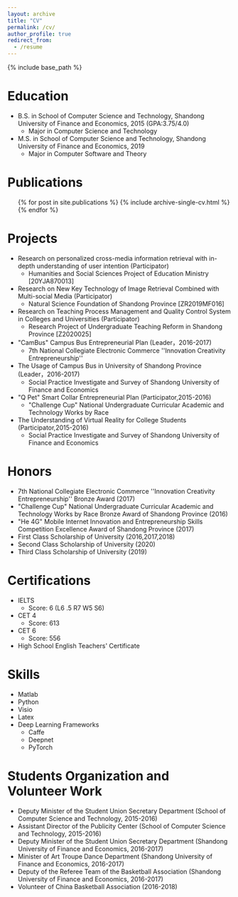 ```yaml
---
layout: archive
title: "CV"
permalink: /cv/
author_profile: true
redirect_from:
  - /resume
---
```


{% include base_path %}

Education
======
* B.S. in School of Computer Science and Technology, Shandong University of Finance and Economics, 2015 (GPA:3.75/4.0)
  * Major in Computer Science and Technology
* M.S. in School of Computer Science and Technology, Shandong University of Finance and Economics, 2019
  * Major in Computer Software and Theory

Publications
======
  <ul>{% for post in site.publications %}
    {% include archive-single-cv.html %}
  {% endfor %}</ul>

Projects
======
* Research on personalized cross-media information retrieval with in-depth understanding of user intention (Participator)
  * Humanities and Social Sciences Project of Education Ministry \[20YJA870013\]
* Research on New Key Technology of Image Retrieval Combined with Multi-social Media (Participator)
  * Natural Science Foundation of Shandong Province \[ZR2019MF016\]
* Research on Teaching Process Management and Quality Control System in Colleges and Universities (Participator)
  * Research Project of Undergraduate Teaching Reform in Shandong Province \[Z2020025\]
* "CamBus" Campus Bus Entrepreneurial Plan (Leader，2016-2017)
  * 7th National Collegiate Electronic Commerce ''Innovation Creativity Entrepreneurship''
* The Usage of Campus Bus in University of Shandong Province (Leader，2016-2017)
  * Social Practice Investigate and Survey of Shandong University of Finance and Economics
* "Q Pet" Smart Collar Entrepreneurial Plan (Participator,2015-2016)
  * "Challenge Cup" National Undergraduate Curricular Academic and Technology Works by Race
* The Understanding of Virtual Reality for College Students (Participator,2015-2016)
  * Social Practice Investigate and Survey of Shandong University of Finance and Economics


Honors
======
* 7th National Collegiate Electronic Commerce ''Innovation Creativity Entrepreneurship'' Bronze Award (2017)
* "Challenge Cup" National Undergraduate Curricular Academic and Technology Works by Race Bronze Award of Shandong Province (2016)
* "He 4G" Mobile Internet Innovation and Entrepreneurship Skills Competition Excellence Award of Shandong Province (2017)
* First Class Scholarship of University (2016,2017,2018)
* Second Class Scholarship of University (2020)
* Third Class Scholarship of University (2019)

Certifications
======
* IELTS 
  * Score: 6 (L6 .5 R7 W5 S6)
* CET 4 
  * Score: 613
* CET 6 
  * Score: 556
* High School English Teachers' Certificate
  
Skills
======
* Matlab
* Python
* Visio
* Latex
* Deep Learning Frameworks
  * Caffe
  * Deepnet
  * PyTorch

Students Organization and Volunteer Work
======
* Deputy Minister of the Student Union Secretary Department (School of Computer Science and Technology, 2015-2016)
* Assistant Director of the Publicity Center (School of Computer Science and Technology, 2015-2016)
* Deputy Minister of the Student Union Secretary Department (Shandong University of Finance and Economics, 2016-2017)
* Minister of Art Troupe Dance Department (Shandong University of Finance and Economics, 2016-2017)
* Deputy of the Referee Team of the Basketball Association (Shandong University of Finance and Economics, 2016-2017)
* Volunteer of China Basketball Association (2016-2018)

